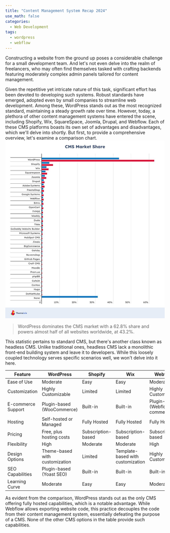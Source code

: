 ```yaml
---
title: "Content Management System Recap 2024"
use_math: false
categories:
  - Web Development
tags:
  - wordpress
  - webflow
---
```


Constructing a website from the ground up poses a considerable challenge for a small development team. And let's not even delve into the realm of freelancers, who may often find themselves tasked with crafting backends featuring moderately complex admin panels tailored for content management.

Given the repetitive yet intricate nature of this task, significant effort has been devoted to developing such systems. Robust standards have emerged, adopted even by small companies to streamline web development. Among these, WordPress stands out as the most recognized standard, maintaining a steady growth rate over time. However, today, a plethora of other content management systems have entered the scene, including Shopify, Wix, SquareSpace, Joomla, Drupal, and Webflow. Each of these CMS platforms boasts its own set of advantages and disadvantages, which we'll delve into shortly. But first, to provide a comprehensive overview, let's examine a comparison chart.
![Cms Stats](/assets/images/cms.jpg)
> WordPress dominates the CMS market with a 62.8% share and powers almost half of all websites worldwide, at 43.2%.

This statistic pertains to standard CMS, but there's another class known as headless CMS. Unlike traditional ones, headless CMS lack a monolithic front-end building system and leave it to developers. While this loosely coupled technology serves specific scenarios well, we won't delve into it here.

| Feature             | WordPress                          | Shopify                             | Wix                                 | Webflow                             |
|---------------------|------------------------------------|-------------------------------------|-------------------------------------|-------------------------------------|
| Ease of Use         | Moderate                           | Easy                                | Easy                                | Moderate                           |
| Customization       | Highly Customizable                | Limited                             | Limited                             | Highly Customizable                |
| E-commerce Support  | Plugin-based (WooCommerce)         | Built-in                            | Built-in                            | Plugin-based (Webflow E-commerce)  |
| Hosting             | Self-hosted or Managed             | Fully Hosted                        | Fully Hosted                        | Fully Hosted                        |
| Pricing             | Free, plus hosting costs           | Subscription-based                  | Subscription-based                  | Subscription-based                  |
| Flexibility         | High                               | Moderate                            | Moderate                            | High                                |
| Design Options      | Theme-based with customization    | Limited                             | Template-based with customization | Highly Customizable                |
| SEO Capabilities    | Plugin-based (Yoast SEO)           | Built-in                            | Built-in                            | Built-in                            |
| Learning Curve      | Moderate                           | Easy                                | Easy                                | Moderate                           |

As evident from the comparison, WordPress stands out as the only CMS offering fully hosted capabilities, which is a notable advantage. While Webflow allows exporting website code, this practice decouples the code from their content management system, essentially defeating the purpose of a CMS. None of the other CMS options in the table provide such capabilities.